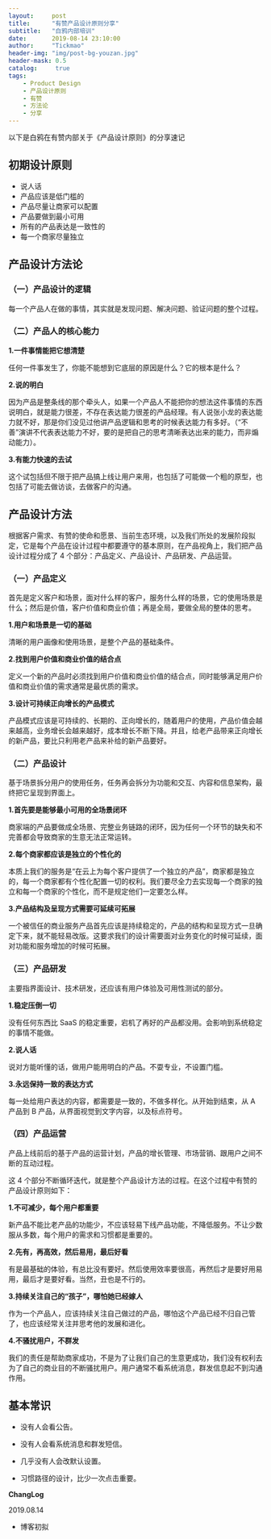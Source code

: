 ```yaml
---
layout:     post
title:      "有赞产品设计原则分享"
subtitle:   "白鸦内部培训"
date:       2019-08-14 23:10:00
author:     "Tickmao"
header-img: "img/post-bg-youzan.jpg"
header-mask: 0.5
catalog:     true
tags:
    - Product Design
    - 产品设计原则
    - 有赞
    - 方法论
    - 分享
---
```


以下是白鸦在有赞内部关于《产品设计原则》的分享速记

## 初期设计原则

* 说人话
* 产品应该是低门槛的
* 产品尽量让商家可以配置
* 产品要做到最小可用
* 所有的产品表达是一致性的
* 每一个商家尽量独立


## 产品设计方法论

### （一）产品设计的逻辑

每一个产品人在做的事情，其实就是发现问题、解决问题、验证问题的整个过程。


### （二）产品人的核心能力

**1.一件事情能把它想清楚**

任何一件事发生了，你能不能想到它底层的原因是什么？它的根本是什么？


**2.说的明白**

因为产品是整条线的那个牵头人，如果一个产品人不能把你的想法这件事情的东西说明白，就是能力很差，不存在表达能力很差的产品经理。有人说张小龙的表达能力就不好，那是你们没见过他讲产品逻辑和思考的时候表达能力有多好。（“不善”演讲不代表表达能力不好，要的是把自己的思考清晰表达出来的能力，而非煽动能力）。


**3.有能力快速的去试**

这个试包括但不限于把产品搞上线让用户来用，也包括了可能做一个粗的原型，也包括了可能去做访谈，去做客户的沟通。


## 产品设计方法

根据客户需求、有赞的使命和愿景、当前生态环境，以及我们所处的发展阶段拟定，它是每个产品在设计过程中都要遵守的基本原则，在产品视角上，我们把产品设计过程分成了 4 个部分：产品定义、产品设计、产品研发、产品运营。

### （一）产品定义

首先是定义客户和场景，面对什么样的客户，服务什么样的场景，它的使用场景是什么；然后是价值，客户价值和商业价值；再是全局，要做全局的整体的思考。

**1.用户和场景是一切的基础**

清晰的用户画像和使用场景，是整个产品的基础条件。


**2.找到用户价值和商业价值的结合点**

定义一个新的产品时必须找到用户价值和商业价值的结合点，同时能够满足用户价值和商业价值的需求通常是最优质的需求。


**3.设计可持续正向增长的产品模式**

产品模式应该是可持续的、长期的、正向增长的，随着用户的使用，产品价值会越来越高，业务增长会越来越好，成本增长不断下降。并且，给老产品带来正向增长的新产品，要比只利用老产品来补给的新产品要好。


### （二）产品设计

基于场景拆分用户的使用任务，任务再会拆分为功能和交互、内容和信息架构，最终把它呈现到界面上。

**1.首先要是能够最小可用的全场景闭环**

商家端的产品要做成全场景、完整业务链路的闭环，因为任何一个环节的缺失和不完善都会导致商家的生意无法正常运转。


**2.每个商家都应该是独立的个性化的**

本质上我们的服务是“在云上为每个客户提供了一个独立的产品”，商家都是独立的，每一个商家都有个性化配置一切的权利。我们要尽全力去实现每一个商家的独立和每一个商家的个性化，而不是规定他们一定要怎么样。


**3.产品结构及呈现方式需要可延续可拓展**

一个被信任的商业服务产品首先应该是持续稳定的，产品的结构和呈现方式一旦确定下来，就不能轻易改版。这要求我们的设计需要面对业务变化的时候可延续，面对功能和服务增加的时候可拓展。


### （三）产品研发

主要指界面设计、技术研发，还应该有用户体验及可用性测试的部分。

**1.稳定压倒一切**

没有任何东西比 SaaS 的稳定重要，宕机了再好的产品都没用。会影响到系统稳定的事情不能做。


**2.说人话**

说对方能听懂的话，做用户能用明白的产品。不耍专业，不设置门槛。


**3.永远保持一致的表达方式**

每一处给用户表达的内容，都需要是一致的，不做多样化。从开始到结束，从 A 产品到 B 产品，从界面视觉到文字内容，以及标点符号。


### （四）产品运营

产品上线前后的基于产品的运营计划，产品的增长管理、市场营销、跟用户之间不断的互动过程。

这 4 个部分不断循环迭代，就是整个产品设计方法的过程。在这个过程中有赞的产品设计原则如下：

**1.不可减少，每个用户都重要**

新产品不能比老产品的功能少，不应该轻易下线产品功能，不降低服务。不让少数服从多数，每个用户的需求和习惯都是重要的。


**2.先有，再高效，然后易用，最后好看**

有是最基础的体验，有总比没有要好。然后使用效率要很高，再然后才是要好用易用，最后才是要好看。当然，丑也是不行的。


**3.持续关注自己的“孩子”，哪怕她已经嫁人**

作为一个产品人，应该持续关注自己做过的产品，哪怕这个产品已经不归自己管了，也应该经常关注并思考他的发展和进化。


**4.不骚扰用户，不群发**

我们的责任是帮助商家成功，不是为了让我们自己的生意更成功，我们没有权利去为了自己的商业目的不断骚扰用户。用户通常不看系统消息，群发信息起不到沟通作用。


## 基本常识

* 没有人会看公告。

* 没有人会看系统消息和群发短信。

* 几乎没有人会改默认设置。

* 习惯路径的设计，比少一次点击重要。


**ChangLog**

2019.08.14

- 博客初拟
